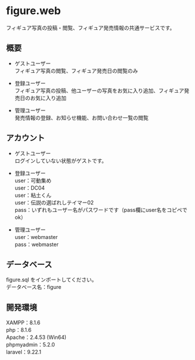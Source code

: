 # figure.web

フィギュア写真の投稿・閲覧、フィギュア発売情報の共通サービスです。<br>


## 概要
* ゲストユーザー<br>
  フィギュア写真の閲覧、フィギュア発売日の閲覧のみ<br>

* 登録ユーザー<br>
  フィギュア写真の投稿、他ユーザーの写真をお気に入り追加、フィギュア発売日のお気に入り追加<br>
 
* 管理ユーザー<br>
  発売情報の登録、お知らせ機能、お問い合わせ一覧の閲覧<br>


## アカウント
* ゲストユーザー<br>
  ログインしていない状態がゲストです。<br>
 
 * 登録ユーザー<br>
  user：可動集め<br>
  user：DC04<br>
  user：粘土くん<br>
  user：伝説の選ばれしテイマー02<br>
  pass：いずれもユーザー名がパスワードです（pass欄にuser名をコピペでok）<br>
 
* 管理ユーザー<br>
  user：webmaster<br>
  pass：webmaster<br>


## データベース
  figure.sql をインポートしてください。<br>
  データベース名：figure<br>
  
## 開発環境
  XAMPP：8.1.6<br>
  php：8.1.6<br>
  Apache：2.4.53 (Win64)<br>
  phpmyadmin：5.2.0<br>
  laravel：9.22.1<br>
